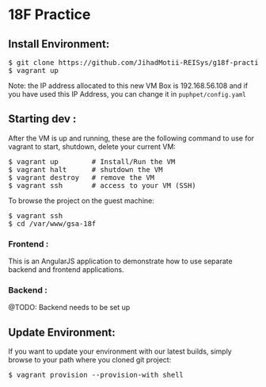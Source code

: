 # 18F Practice

## Install Environment:

<pre>
$ git clone https://github.com/JihadMotii-REISys/g18f-practice.git
$ vagrant up
</pre>


Note: the IP address allocated to this new VM Box is 192.168.56.108 and if you have used this IP Address, you can change it in `puphpet/config.yaml`

## Starting dev :

After the VM is up and running, these are the following command to use for vagrant to start, shutdown, delete your current VM:

<pre>
$ vagrant up        # Install/Run the VM
$ vagrant halt      # shutdown the VM
$ vagrant destroy   # remove the VM
$ vagrant ssh       # access to your VM (SSH)
</pre>

To browse the project on the guest machine:

<pre>
$ vagrant ssh
$ cd /var/www/gsa-18f
</pre>

### Frontend :

This is an AngularJS application to demonstrate how to use separate backend and frontend applications. 

### Backend :

@TODO: Backend needs to be set up

## Update Environment:

If you want to update your environment with our latest builds, simply browse to your path where you cloned git project:

<pre>
$ vagrant provision --provision-with shell
</pre>
